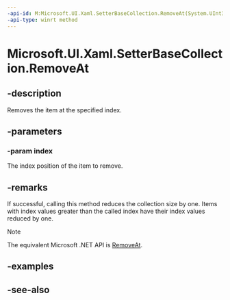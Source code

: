 ```yaml
---
-api-id: M:Microsoft.UI.Xaml.SetterBaseCollection.RemoveAt(System.UInt32)
-api-type: winrt method
---
```


<!-- Method syntax
public void RemoveAt(System.UInt32 index)
-->

# Microsoft.UI.Xaml.SetterBaseCollection.RemoveAt

## -description

Removes the item at the specified index.

## -parameters

### -param index

The index position of the item to remove.

## -remarks

If successful, calling this method reduces the collection size by one. Items with index values greater than the called index have their index values reduced by one.

> [!NOTE]
> The equivalent Microsoft .NET API is [RemoveAt](/dotnet/api/system.collections.objectmodel.collection-1.removeat).

## -examples

## -see-also
